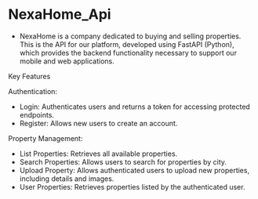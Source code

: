 # NexaHome_Api

- NexaHome is a company dedicated to buying and selling properties. This is the API for our platform, developed using FastAPI (Python), which provides the backend functionality necessary to support our mobile and web 
  applications.

Key Features

Authentication:
- Login: Authenticates users and returns a token for accessing protected endpoints.
- Register: Allows new users to create an account.

Property Management:
- List Properties: Retrieves all available properties.
- Search Properties: Allows users to search for properties by city.
- Upload Property: Allows authenticated users to upload new properties, including details and images.
- User Properties: Retrieves properties listed by the authenticated user.
